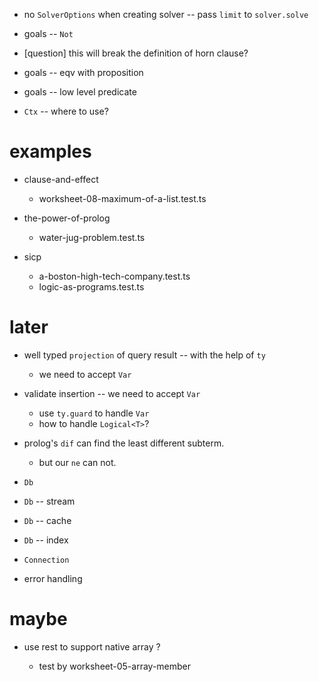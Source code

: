 - no `SolverOptions` when creating solver -- pass `limit` to `solver.solve`

- goals -- `Not`

- [question] this will break the definition of horn clause?

- goals -- eqv with proposition
- goals -- low level predicate

- `Ctx` -- where to use?

# examples

- clause-and-effect
  - worksheet-08-maximum-of-a-list.test.ts

- the-power-of-prolog
  - water-jug-problem.test.ts

- sicp
  - a-boston-high-tech-company.test.ts
  - logic-as-programs.test.ts

# later

- well typed `projection` of query result -- with the help of `ty`

  - we need to accept `Var`

- validate insertion -- we need to accept `Var`

  - use `ty.guard` to handle `Var`
  - how to handle `Logical<T>`?

- prolog's `dif` can find the least different subterm.

  - but our `ne` can not.

- `Db`
- `Db` -- stream
- `Db` -- cache
- `Db` -- index
- `Connection`

- error handling

# maybe

- use rest to support native array ?

  - test by worksheet-05-array-member
